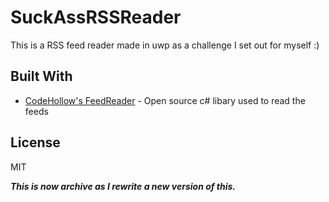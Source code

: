 # SuckAssRSSReader
This is a RSS feed reader made in uwp as a challenge I set out for myself :)
## Built With
- [CodeHollow's FeedReader](https://github.com/arminreiter/FeedReader) - Open source c# libary used to read the feeds
## License
MIT

***This is now archive as I rewrite a new version of this.***
